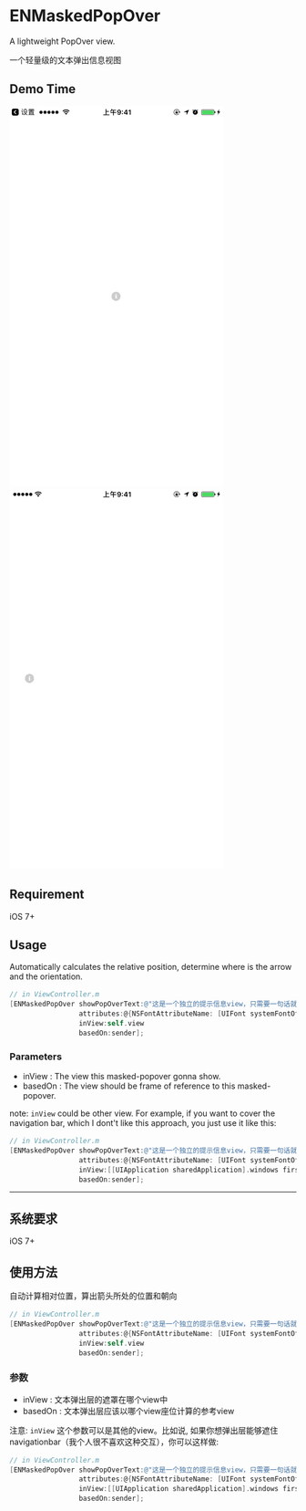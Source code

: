 # ENMaskedPopOver
A lightweight PopOver view.

一个轻量级的文本弹出信息视图

## Demo Time

![Demo](images/demo.gif)
![Demo 1](images/demo1.gif)

## Requirement

iOS 7+

## Usage

Automatically calculates the relative position, determine where is the arrow and the orientation.

``` Objective-C
// in ViewController.m
[ENMaskedPopOver showPopOverText:@"这是一个独立的提示信息view，只需要一句话就可以完成整个事情" 
                 attributes:@{NSFontAttributeName: [UIFont systemFontOfSize:12], NSForegroundColorAttributeName: [UIColor blackColor]} 
                 inView:self.view 
                 basedOn:sender];
```

### Parameters

* inView : The view this masked-popover gonna show.
* basedOn : The view should be frame of reference to this masked-popover.

note: `inView` could be other view. For example, if you want to cover the navigation bar, which I dont't like this approach, you just use it like this:

``` Objective-C
// in ViewController.m
[ENMaskedPopOver showPopOverText:@"这是一个独立的提示信息view，只需要一句话就可以完成整个事情" 
                 attributes:@{NSFontAttributeName: [UIFont systemFontOfSize:12], NSForegroundColorAttributeName: [UIColor blackColor]} 
                 inView:[[UIApplication sharedApplication].windows firstObject] 
                 basedOn:sender];
``` 

---

## 系统要求

iOS 7+

## 使用方法

自动计算相对位置，算出箭头所处的位置和朝向

``` Objective-C
// in ViewController.m
[ENMaskedPopOver showPopOverText:@"这是一个独立的提示信息view，只需要一句话就可以完成整个事情" 
                 attributes:@{NSFontAttributeName: [UIFont systemFontOfSize:12], NSForegroundColorAttributeName: [UIColor blackColor]} 
                 inView:self.view 
                 basedOn:sender];
```

### 参数

* inView : 文本弹出层的遮罩在哪个view中
* basedOn : 文本弹出层应该以哪个view座位计算的参考view 

注意: `inView` 这个参数可以是其他的view。比如说, 如果你想弹出层能够遮住navigationbar（我个人很不喜欢这种交互），你可以这样做:

``` Objective-C
// in ViewController.m
[ENMaskedPopOver showPopOverText:@"这是一个独立的提示信息view，只需要一句话就可以完成整个事情" 
                 attributes:@{NSFontAttributeName: [UIFont systemFontOfSize:12], NSForegroundColorAttributeName: [UIColor blackColor]} 
                 inView:[[UIApplication sharedApplication].windows firstObject] 
                 basedOn:sender];
``` 
